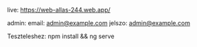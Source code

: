 live: https://web-allas-244.web.app/

admin:
email: admin@example.com
jelszo: admin@example.com

Teszteleshez: npm install && ng serve
